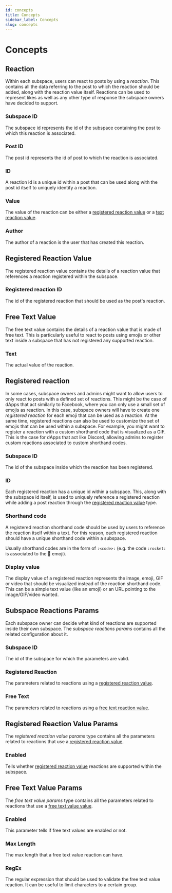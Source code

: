 ```yaml
---
id: concepts
title: Concepts
sidebar_label: Concepts
slug: concepts
---
```


# Concepts 

## Reaction
Within each subspace, users can react to posts by using a _reaction_. This contains all the data referring to the post to which the reaction should be added, along with the reaction value itself. Reactions can be used to represent likes as well as any other type of response the subspace owners have decided to support. 

### Subspace ID
The subspace id represents the id of the subspace containing the post to which this reaction is associated.

### Post ID
The post id represents the id of post to which the reaction is associated.

### ID
A reaction id is a unique id within a post that can be used along with the post id itself to uniquely identify a reaction.

### Value
The value of the reaction can be either a [registered reaction value](#registered-reaction-value) or a [text reaction value](#text-reaction-value).

### Author
The author of a reaction is the user that has created this reaction.

## Registered Reaction Value
The registered reaction value contains the details of a reaction value that references
a reaction registered within the subspace.

### Registered reaction ID
The id of the registered reaction that should be used as the post's reaction. 

## Free Text Value
The free text value contains the details of a reaction value that is made of free text. This is particularly useful to react to posts using emojis or other text inside a subspace that has not registered any supported reaction.

### Text
The actual value of the reaction.

## Registered reaction
In some cases, subspace owners and admins might want to allow users to only react to posts with a defined set of reactions. This might be the case of dApps that act similarly to Facebook, where you can only use a small set of emojis as reaction. In this case, subspace owners will have to create one _registered reaction_ for each emoji that can be used as a reaction.
At the same time, registered reactions can also be used to customize the set of emojis that can be used within a subspace. For example, you might want to register a reaction with a custom shorthand code that is visualized as a GIF. This is the case for dApps that act like Discord, allowing admins to register custom reactions associated to custom shorthand codes.

### Subspace ID
The id of the subspace inside which the reaction has been registered.

### ID 
Each registered reaction has a unique id within a subspace. This, along with the subspace id itself, is used to uniquely reference a registered reaction while adding a post reaction through the [registered reaction value](#registered-reaction-value) type.

### Shorthand code
A registered reaction shorthand code should be used by users to reference the reaction itself within a text. For this reason, each registered reaction should have a unique shorthand code within a subspace. 

Usually shorthand codes are in the form of `:<code>:` (e.g. the code `:rocket:` is associated to the :rocket: emoji). 

### Display value
The display value of a registered reaction represents the image, emoji, GIF or video that should be visualized instead of the reaction shorthand code. This can be a simple text value (like an emoji) or an URL pointing to the image/GIF/video wanted. 

## Subspace Reactions Params
Each subspace owner can decide what kind of reactions are supported inside their own subspace. The _subspace reactions params_ contains all the related configuration about it. 

### Subspace ID
The id of the subspace for which the parameters are valid.

### Registered Reaction
The parameters related to reactions using a [registered reaction value](#registered-reaction-value).

### Free Text 
The parameters related to reactions using a [free text reaction value](#free-text-reaction-value).

## Registered Reaction Value Params
The _registered reaction value params_ type contains all the parameters related to reactions that use a [registered reaction value](#registered-reaction-value).

### Enabled
Tells whether [registered reaction value](#registered-reaction-value) reactions are supported within the subspace.

## Free Text Value Params
The _free text value params_ type contains all the parameters related to reactions that use a [free text value value](#free-text-value).

### Enabled
This parameter tells if free text values are enabled or not.

### Max Length
The max length that a free text value reaction can have.

### RegEx
The regular expression that should be used to validate the free text value reaction.
It can be useful to limit characters to a certain group.

